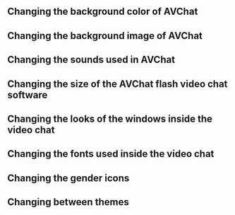 
<h2 id="changing-bg-color">Changing the background color of AVChat</h2>

<h2 id="changing-bg-image">Changing the background image of AVChat</h2>

<h2 id="changing-sounds">Changing the sounds used in AVChat</h2>

<h2 id="changing-size">Changing the size of the AVChat flash video chat software</h2>

<h2 id="changing-window-looks">Changing the looks of the windows inside the video chat</h2>

<h2 id="changing-fonts">Changing the fonts used inside the video chat</h2>

<h2 id="changing-gender-icons">Changing the gender icons</h2>

<h2 id="changing-themes">Changing between themes</h2>
